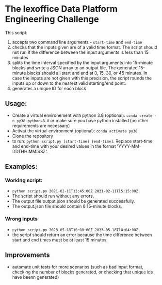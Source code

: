 # The lexoffice Data Platform Engineering Challenge
This script:
1. accepts two command line arguments - `start-time` and `end-time`
2. checks that the inputs given are of a valid time format. The script should not run if the difference between the input arguments is less than 15 minutes
3. splits the time interval specified by the input arguments into 15-minute blocks and write a JSON array to an output file. The generated 15-minute blocks should all start and end at 0, 15, 30, or 45 minutes. In case the inputs are not given with this precision, the script rounds the inputs up or down to the nearest valid starting/end point. 
4. generates a unique ID for each block

## Usage: 
- Create a virtual environement with python 3.8 (optional): `conda create -n py38 python=3.8` or make sure you have python installed (no other requirements are necessary)
- Activat the virtual environment (optional): `conda activate py38`
- Clone the repository
- to run: `python script.py [start-time] [end-time]`. Replace start-time and end-time with your desired values in the format 'YYYY-MM-DDTHH:MM:SSZ'.

## Examples:

### Working script: 
- `python script.py 2021-02-11T13:45:00Z 2021-02-11T15:15:00Z`
- The script should run without any errors.
- The output file output.json should be generated successfully.
- The output.json file should contain 6 15-minute blocks.

### Wrong inputs
- `python script.py 2023-05-18T10:00:00Z 2023-05-18T10:04:00Z`
- the script should return an error because the time difference between start and end times must be at least 15 minutes.

## Improvements
- automate unit tests for more scenarios (such as bad input format, checking the number of blocks generated, or checking that unique ids have beenn generated)
